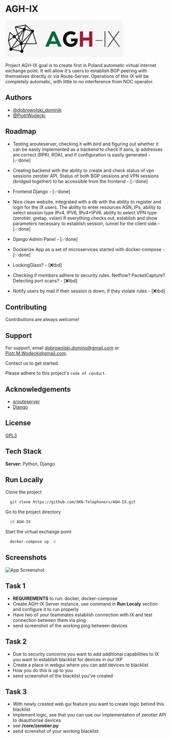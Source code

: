 # AGH-IX

![Logo](https://raw.githubusercontent.com/ddominet/METIS-cluster/master/85414462_pazzddezd_logo.png)

Project AGH-IX goal is to create first in Poland automatic virtual internet exchange point. It will allow it's users to establish BGP peering with themselves directly or via Route-Server. Operations of this IX will be completely automatic, with little to no interference from NOC operator.

## Authors

- [@dobrowolski_dominik](https://github.com/ddominet)
- [@PiotrWodecki](https://github.com/PiotrWodecki)


## Roadmap

- Testing arouteserver, checking it with bird and figuring out whether it can be easily implemented as a backend to check if asns, ip addresses are correct (RPKI, ROA), and if configuration is easily generated - [✅done]

- Creating backend with the ability to create and check status of vpn sessions zerotier API, Status of both BGP sessions and VPN sessions (bridged together) to be accessible from the frontend - [✅done]
- Frontend Django - [✅done]
- Nice clean website, integrated with a db with the ability to register and login for the IX users. The ability to enter resources ASN, IPs, ability to select session type IPv4, IPV6, IPv4+IPV6. ability to select VPN type (zerotier, gretap, vxlan) If everything checks out, establish and show parameters necessary to establish session, tunnel for the client side.- [✅done]

- Django Admin Panel - [✅done]

- Dockerize App as a set of microservices started with docker-compose - [✅done]

- LookingGlass? - [❌tbd]

- Checking if members adhere to security rules. Netflow? PacketCapture? Detecting port scans? - [❌tbd]

- Notify users by mail if their session is down, if they violate rules - [❌tbd]



## Contributing

Contributions are always welcome!

## Support

For support, email dobrowolski.domino@gmail.com or Piotr.M.Wodecki@gmail.com.

Contact us to get started.

Please adhere to this project's `code of conduct`.

## Acknowledgements

 - [arouteserver](https://github.com/pierky/arouteserver)
 - [Django](https://github.com/django/django)
## License

[GPL3](https://www.gnu.org/licenses/gpl-3.0.txt)


## Tech Stack

**Server:** Python, Django

## Run Locally

Clone the project

```bash
  git clone https://github.com/SKN-Telephoners/AGH-IX.git
```

Go to the project directory

```bash
  cd AGH-IX
```

Start the virtual exchange point

```bash
  docker-compose up -d
```

## Screenshots

![App Screenshot](https://via.placeholder.com/468x300?text=App+Screenshot+Here)



## Task 1
- **REQUIREMENTS** to run: docker, docker-compose
- Create AGH-IX Server instance, use command in **Run Localy** section and configure it to run properly
- Have two of your teammates establish connection with IX and test connection between them via ping
- send screenshot of the working ping between devices

## Task 2
- Due to security concerns you want to add additional capabilities to IX you want to establish blacklist for devices in our IXP
- Create a place in webgui where you can add devices to blacklist
- How you do this is up to you
- send screenshot of the blacklist you've created

## Task 3
- With newly created web gui feature you want to create logic behind this blacklist
- Implement logic, see that you can use our implementation of zerotier API to deauthorise devices 
- see **/core/zerotier.py**
- send screnshot of your working blacklist
